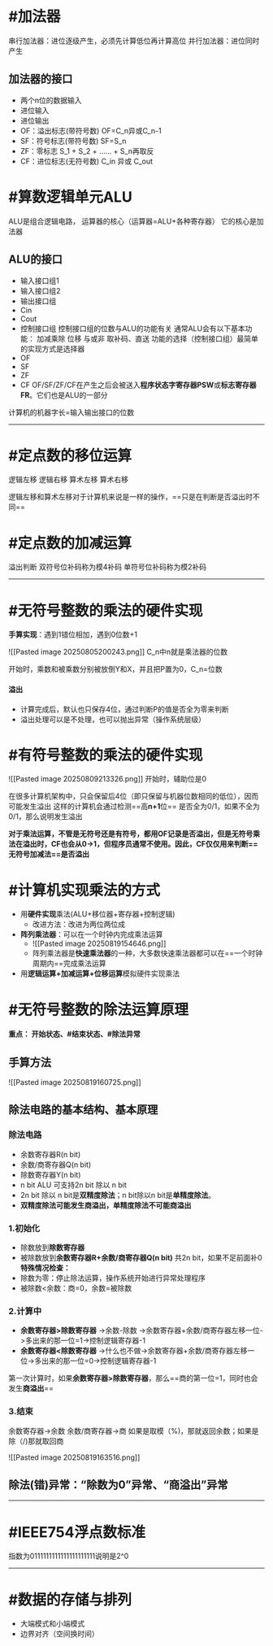 # #加法器

串行加法器：进位逐级产生，必须先计算低位再计算高位
并行加法器：进位同时产生

## 加法器的接口
- 两个n位的数据输入
- 进位输入
- 进位输出
- OF：溢出标志(带符号数)
	OF=C_n异或C_n-1
- SF：符号标志(带符号数)
	SF=S_n
- ZF：零标志
	S_1 + S_2 + …… + S_n再取反
- CF：进位标志(无符号数)
	C_in 异或 C_out

# #算数逻辑单元ALU

ALU是组合逻辑电路，
运算器的核心（运算器=ALU+各种寄存器）
它的核心是加法器

## ALU的接口
- 输入接口组1
- 输入接口组2
- 输出接口组
- Cin
- Cout
- 控制接口组
	控制接口组的位数与ALU的功能有关
	通常ALU会有以下基本功能：
		加减乘除 位移
		与或非
		取补码、直送
	功能的选择（控制接口组）最简单的实现方式是选择器
- OF
- SF
- ZF
- CF
OF/SF/ZF/CF在产生之后会被送入**程序状态字寄存器PSW**或**标志寄存器FR**。它们也是ALU的一部分

计算机的机器字长=输入输出接口的位数

---
# #定点数的移位运算

逻辑左移
逻辑右移
算术左移
算术右移

逻辑左移和算术左移对于计算机来说是一样的操作，==只是在判断是否溢出时不同==

# #定点数的加减运算

溢出判断
双符号位补码称为模4补码
单符号位补码称为模2补码

---
# #无符号整数的乘法的硬件实现

**手算实现**：遇到1错位相加，遇到0位数+1

![[Pasted image 20250805200243.png]]
C_n中n就是乘法器的位数

开始时，乘数和被乘数分别被放倒Y和X，并且把P置为0，C_n=位数

#### 溢出
- 计算完成后，默认也只保存4位，通过判断P的值是否全为零来判断
- 溢出处理可以是不处理，也可以抛出异常（操作系统层级）

# #有符号整数的乘法的硬件实现

  ![[Pasted image 20250809213326.png]]
开始时，辅助位是0

在很多计算机架构中，只会保留后4位（即只保留与机器位数相同的低位），因而可能发生溢出
这样的计算机会通过检测==高**n+1**位== 是否全为0/1，如果不全为0/1，那么说明发生溢出


**对于乘法运算，不管是无符号还是有符号，都用OF记录是否溢出，但是无符号乘法在溢出时，CF也会从0->1，但程序员通常不使用。因此，CF仅仅用来判断==无符号加减法==是否溢出**

# #计算机实现乘法的方式

- 用**硬件实现**乘法(ALU+移位器+寄存器+控制逻辑)
	- 改进方法：改进为两位两位成
- **阵列乘法器**：可以在一个时钟内完成乘法运算
	- ![[Pasted image 20250819154646.png]]
	- 阵列乘法器是**快速乘法器**的一种，大多数快速乘法器都可以在==一个时钟周期内==完成乘法运算
- 用**逻辑运算+加减运算+位移运算**模拟硬件实现乘法

# #无符号整数的除法运算原理

#### 重点： 开始状态、#结束状态、#除法异常
## 手算方法
![[Pasted image 20250819160725.png]]
## 除法电路的基本结构、基本原理

### 除法电路
- 余数寄存器R(n bit)
- 余数/商寄存器Q(n bit)
- 除数寄存器Y(n bit)
- n bit ALU
可支持2n bit 除以 n bit
- 2n bit 除以 n bit是**双精度除法**；n bit除以n bit是**单精度除法**。
- **双精度除法可能发生商溢出，单精度除法不可能商溢出**
### 1.初始化
- 除数放到**除数寄存器**
- 被除数放到**余数寄存器R+余数/商寄存器Q(n bit)** 共2n bit，如果不足前面补0
**特殊情况检查：**
- 除数为零：停止除法运算，操作系统开始进行异常处理程序
- 被除数<余数：商=0，余数=被除数
### 2.计算中
- **余数寄存器>除数寄存器** ->余数-除数 ->余数寄存器+余数/商寄存器左移一位->多出来的那一位=1->控制逻辑寄存器-1
- **余数寄存器<除数寄存器** ->什么也不做->余数寄存器+余数/商寄存器左移一位->多出来的那一位=0->控制逻辑寄存器-1

第一次计算时，如果**余数寄存器>除数寄存器**，那么==商的第一位=1，同时也会发生**商溢出**==
### 3.结束
余数寄存器->余数
余数/商寄存器->商
如果是取模（%)，那就返回余数；如果是除（/)那就取回商

![[Pasted image 20250819163516.png]]

## 除法(错)异常：“除数为0”异常、“商溢出”异常

---
# #IEEE754浮点数标准

指数为0111111111111111111111说明是2^0

---
# #数据的存储与排列

- 大端模式和小端模式
- 边界对齐（空间换时间）

